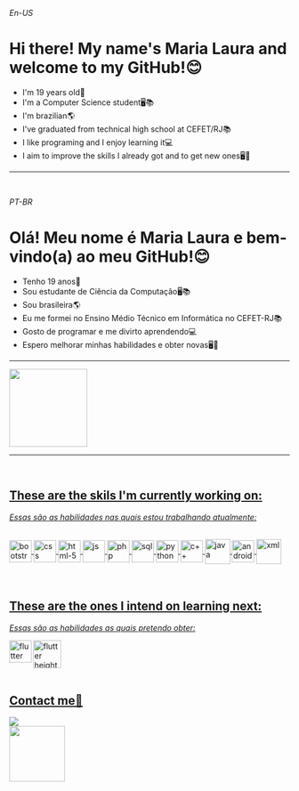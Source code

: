 <!DOCTYPE html>
<html>
<p><i>En-US</i></p>
<h1>Hi there! My name's Maria Laura and welcome to my GitHub!😊</h1>
<ul>
    <li>I'm 19 years old👩</li>
    <li>I'm a Computer Science student🖥📚</li>
    <li>I'm brazilian🌎</li>
    <li>I've graduated from technical high school at CEFET/RJ📚</li>
    <li>I like programing and I enjoy learning it💻</li>
    <li>I aim to improve the skills I already got and to get new ones🖥📝</li>
</ul>
<hr>
<br>
<p><i>PT-BR</i></p>
<h1>Olá! Meu nome é Maria Laura e bem-vindo(a) ao meu GitHub!😊</h1>
<ul>
    <li>Tenho 19 anos👩</li>
    <li>Sou estudante de Ciência da Computação🖥📚</li>
    <li>Sou brasileira🌎</li>
    <li>Eu me formei no Ensino Médio Técnico em Informática no CEFET-RJ📚</li>
    <li>Gosto de programar e me divirto aprendendo💻</li>
    <li>Espero melhorar minhas habilidades e obter novas🖥📝</li>
</ul>
<hr>
<div>
    <a href="https://github.com/mlaurabs">
    <img height="140em" src="https://github-readme-stats-sigma-five.vercel.app/api?username=mlaurabs&show_icons=true&theme=outrun&include_all_commits=true&count_private=true"/>
   
</div>

<hr>
<br>
<h2>These are the skils I'm currently working on:</h2>
<p><i>Essas são as habilidades nas quais estou trabalhando atualmente:</i></p>
<div style="display: inline_block"><br>
  <img align="center" alt="bootstrap" height="40" width="40" src="https://github.com/mlaurabs/mlaurabs/blob/master/vectors/bootstrap-original.svg">
  <img align="center" alt="css" height="40" width="40" src="https://github.com/mlaurabs/mlaurabs/blob/master/vectors/css3-original.svg">
  <img align="center" alt="html-5" height="40" width="40" src="https://github.com/mlaurabs/mlaurabs/blob/master/vectors/html5-original.svg">
  <img align="center" alt="js" height="40" width="40" src="https://github.com/mlaurabs/mlaurabs/blob/master/vectors/javascript-original.svg">
  <img align="center" alt="php" height="40" width="40" src="https://github.com/mlaurabs/mlaurabs/blob/master/vectors/php-original.svg">
  <img align="center" alt="sql" height="40" width="40" src="https://github.com/mlaurabs/mlaurabs/blob/master/vectors/postgresql-original.svg">
  <img align="center" alt="python" height="40" width="40" src="https://github.com/mlaurabs/mlaurabs/blob/master/vectors/python-original.svg">
  <img align="center" alt="c++" height="40" width="40" src="https://github.com/mlaurabs/mlaurabs/blob/master/vectors/C%2B%2B-Logo.wine.svg">
  <img align="center" alt="java" height="45" width="45" src="https://github.com/mlaurabs/mlaurabs/blob/master/vectors/java-seeklogo.com.svg">
  <img align="center" alt="androidStudio" height="40" width="40" src="https://cdn.jsdelivr.net/gh/devicons/devicon/icons/androidstudio/androidstudio-original.svg" />
  <img align ="center" alt="xml" height="45" width="45" src="https://github.com/mlaurabs/mlaurabs/blob/master/vectors/xmlLogo.png">  
</div>
<br>
<br>
<h2>These are the ones I intend on learning next:</h2>
<p><i>Essas são as habilidades as quais pretendo obter:</i></p>
  <img align="left" alt="flutter height="40" width="40" src="https://github.com/mlaurabs/mlaurabs/blob/master/vectors/flutterLogo.png" >
  <img align="center" alt="flutter height="50" width="50" src="https://github.com/mlaurabs/mlaurabs/blob/f576fb90ca9fc2b83159d94893ccb231612d8399/vectors/swift-programming-language-icon.svg" >
<br>
<br>

<h2>Contact me📧</h2>
<div> 
  <a href = "https://mail.google.com/mail/u/0/?tab=rm&ogbl#inbox"><img src="https://img.shields.io/badge/Gmail-D14836?style=for-the-badge&logo=gmail&logoColor=white" target="_blank"></a>
</div>

<div>
  <a href="https://www.linkedin.com/in/maria-laura-soares-1a10b122b/" target="_blank">
  <img height="100" width="100" src="https://cdn.jsdelivr.net/gh/devicons/devicon/icons/linkedin/linkedin-original-wordmark.svg" target="_blank"></a>
</div> 

</html>
